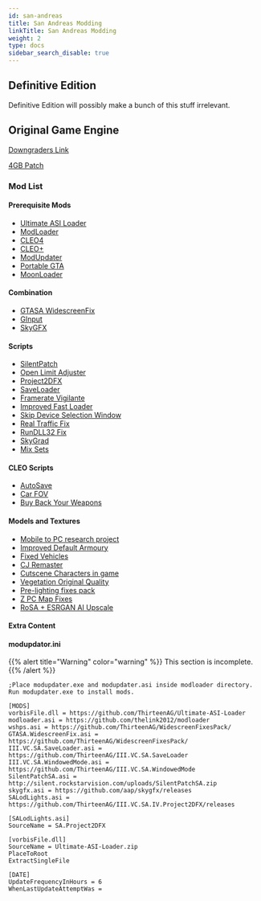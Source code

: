 ```yaml
---
id: san-andreas
title: San Andreas Modding
linkTitle: San Andreas Modding
weight: 2
type: docs
sidebar_search_disable: true
---
```


## Definitive Edition

Definitive Edition will possibly make a bunch of this stuff irrelevant. 

## Original Game Engine
[Downgraders Link](https://gtaforums.com/topic/936600-iii-iv-various-gta-downgraders/)

[4GB Patch](https://ntcore.com/?page_id=371)

### Mod List
#### Prerequisite Mods
- [Ultimate ASI Loader](https://github.com/ThirteenAG/Ultimate-ASI-Loader/releases/latest)
- [ModLoader](https://github.com/thelink2012/modloader/releases/latest)
- [CLEO4](https://github.com/cleolibrary/CLEO4/releases/latest)
- [CLEO+](https://www.mixmods.com.br/2020/03/CLEOPlus.html)
- [ModUpdater](https://github.com/ThirteenAG/modupdater/releases/latest)
- [Portable GTA](http://gta.rockstarvision.com/workshop/portablegta.dll)
- [MoonLoader](https://gtaforums.com/topic/890987-moonloader/)

#### Combination
- [GTASA WidescreenFix](https://github.com/ThirteenAG/WidescreenFixesPack/releases/tag/gtasa)
- [GInput](https://silent.rockstarvision.com/uploads/GInputSA.zip)
- [SkyGFX](https://github.com/aap/skygfx/releases)

#### Scripts
- [SilentPatch](https://silent.rockstarvision.com/uploads/SilentPatchSA.zip)
- [Open Limit Adjuster](https://github.com/ThirteenAG/III.VC.SA.LimitAdjuster/releases)
- [Project2DFX](https://github.com/ThirteenAG/III.VC.SA.IV.Project2DFX/releases/tag/gtasa)
- [SaveLoader](https://github.com/ThirteenAG/III.VC.SA.SaveLoader/releases/latest)
- [Framerate Vigilante](https://www.mixmods.com.br/2019/06/framerate-vigilante.html)
- [Improved Fast Loader](https://gtaforums.com/topic/686694-improved-fast-loader/)
- [Skip Device Selection Window](https://www.gtainside.com/en/sanandreas/mods/99791-skip-device-selection-window)
- [Real Traffic Fix](https://www.mixmods.com.br/2019/12/Real-Traffic-Fix.html)
- [RunDLL32 Fix](https://www.gtagarage.com/mods/show.php?id=19293)
- [SkyGrad](https://www.mixmods.com.br/2015/03/sky-gradient-fix-corrigir-linhas.html)
- [Mix Sets](https://www.mixmods.com.br/2019/08/mod-mixsets.html)

#### CLEO Scripts
- [AutoSave](https://github.com/ThirteenAG/III.VC.SA.CLEOScripts/releases/tag/autosave)
- [Car FOV](https://github.com/ThirteenAG/III.VC.SA.CLEOScripts/releases/tag/carfov)
- [Buy Back Your Weapons](https://github.com/ThirteenAG/III.VC.SA.CLEOScripts/releases/tag/BuyBackYourWeapons)

#### Models and Textures
- [Mobile to PC research project](https://gtaforums.com/topic/661961-sa-mobile-to-pc-research-project/)
- [Improved Default Armoury](https://gtaforums.com/topic/933587-improved-default-armoury-reflections-positions-model-and-texture-improvements/)
- [Fixed Vehicles](https://gtaforums.com/topic/725635-gta-san-andreas-fixed-vanilla-vehicles/)
- [CJ Remaster](https://www.mixmods.com.br/2019/03/cj-official-remaster-texturas-hq-do.html)
- [Cutscene Characters in game](https://www.mixmods.com.br/2020/05/sa-cutscene-characters-for-gameplay.html)
- [Vegetation Original Quality](https://gtaforums.com/topic/766488-relwipsa-vegetation-original-quality/)
- [Pre-lighting fixes pack](https://www.mixmods.com.br/2020/03/pre-lighting-fixes-pack.html)
- [Z PC Map Fixes](https://www.mixmods.com.br/2018/10/z-pc-maps-fixes-correcoes-para-o-mapa.html)
- [RoSA + ESRGAN AI Upscale](https://www.mixmods.com.br/2020/11/rosa-esrgan-ai-upscale-pack-de-texturas.html)

#### Extra Content

#### modupdator.ini

{{% alert title="Warning" color="warning" %}}
This section is incomplete.
{{% /alert %}}


```
;Place modupdater.exe and modupdater.asi inside modloader directory. Run modupdater.exe to install mods.

[MODS]
vorbisFile.dll = https://github.com/ThirteenAG/Ultimate-ASI-Loader
modloader.asi = https://github.com/thelink2012/modloader
wshps.asi = https://github.com/ThirteenAG/WidescreenFixesPack/
GTASA.WidescreenFix.asi = https://github.com/ThirteenAG/WidescreenFixesPack/
III.VC.SA.SaveLoader.asi = https://github.com/ThirteenAG/III.VC.SA.SaveLoader
III.VC.SA.WindowedMode.asi = https://github.com/ThirteenAG/III.VC.SA.WindowedMode
SilentPatchSA.asi = http://silent.rockstarvision.com/uploads/SilentPatchSA.zip
skygfx.asi = https://github.com/aap/skygfx/releases
SALodLights.asi = https://github.com/ThirteenAG/III.VC.SA.IV.Project2DFX/releases

[SALodLights.asi]
SourceName = SA.Project2DFX

[vorbisFile.dll]
SourceName = Ultimate-ASI-Loader.zip
PlaceToRoot
ExtractSingleFile

[DATE]
UpdateFrequencyInHours = 6
WhenLastUpdateAttemptWas = 
```